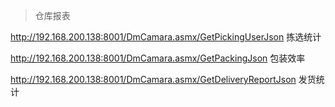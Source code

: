 > 仓库报表

http://192.168.200.138:8001/DmCamara.asmx/GetPickingUserJson  拣选统计


http://192.168.200.138:8001/DmCamara.asmx/GetPackingJson  包装效率  


http://192.168.200.138:8001/DmCamara.asmx/GetDeliveryReportJson 发货统计  